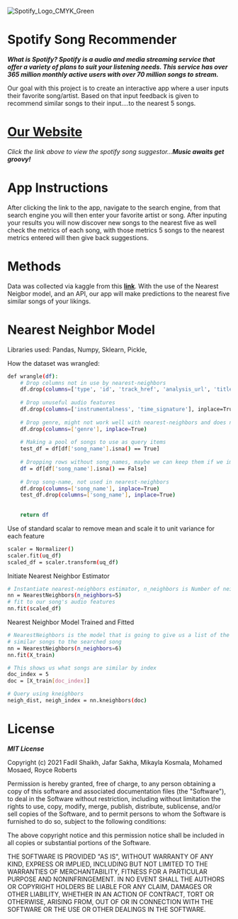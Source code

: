 ![Spotify_Logo_CMYK_Green](https://user-images.githubusercontent.com/86321131/137929977-3d67a2a3-96ce-4078-8fcc-2a331e03321a.png)
# Spotify Song Recommender
***What is Spotify?
Spotify is a audio and media streaming service that offer a variety of plans to suit your listening needs. This service has over 365 million monthly active users with over 70 million songs to stream.***

Our goal with this project is to create an interactive app where a user inputs their favorite song/artist. Based on that input feedback is given to recommend similar songs to their input....to the nearest 5 songs.
# **[Our Website](https://spotify-suggest-it.herokuapp.com/)**
*Click the link above to view the spotify song suggestor...***Music awaits get groovy!****

# App Instructions
After clicking the link to the app, navigate to the search engine, from that search engine you will then enter your favorite artist or song. After inputing your results you will now discover new songs to the nearest five as well check the metrics of each song, with those metrics 5 songs to the nearest metrics entered will then give back suggestions.
# Methods
Data was collected via kaggle from this **[link](https://www.kaggle.com/geomack/spotifyclassification)**.
With the use of the Nearest Neigbor model, and an API, our app will make predictions to the nearest five similar songs of your likings.
# Nearest Neighbor Model
Libraries used:
Pandas,
Numpy,
Sklearn,
Pickle,

How the dataset was wrangled:
```sh
def wrangle(df):
    # Drop columns not in use by nearest-neighbors 
    df.drop(columns=['type', 'id', 'track_href', 'analysis_url', 'title', 'Unnamed: 0'], inplace=True)
    
    # Drop unuseful audio features
    df.drop(columns=['instrumentalness', 'time_signature'], inplace=True)
    
    # Drop genre, might not work well with nearest-neighbors and does not appear in spotify api request
    df.drop(columns=['genre'], inplace=True)
    
    # Making a pool of songs to use as query items
    test_df = df[df['song_name'].isna() == True]
    
    # Dropping rows without song_names, maybe we can keep them if we implement the api calls
    df = df[df['song_name'].isna() == False]
    
    # Drop song-name, not used in nearest-neighbors
    df.drop(columns=['song_name'], inplace=True)
    test_df.drop(columns=['song_name'], inplace=True)
    
    
    return df
   ```
Use of standard scalar to remove mean and scale it to unit variance for each feature
```sh
scaler = Normalizer()
scaler.fit(uq_df)
scaled_df = scaler.transform(uq_df)
```
Initiate Nearest Neighbor Estimator
```sh
# Instantiate nearest-neighbors estimator, n_neighbors is Number of neighbors to use by default for kneighbors queries.
nn = NearestNeighbors(n_neighbors=5)
# fit to our song's audio features
nn.fit(scaled_df)
```
Nearest Neighbor Model Trained and Fitted
```sh
# NearestNeighbors is the model that is going to give us a list of the most 
# similar songs to the searched song
nn = NearestNeighbors(n_neighbors=6)
nn.fit(X_train)

# This shows us what songs are similar by index
doc_index = 5
doc = [X_train[doc_index]]

# Query using kneighbors 
neigh_dist, neigh_index = nn.kneighbors(doc)
```

# License
***MIT License***

Copyright (c) 2021 Fadil Shaikh, Jafar Sakha, Mikayla Kosmala, Mohamed Mosaed, Royce Roberts

Permission is hereby granted, free of charge, to any person obtaining a copy
of this software and associated documentation files (the "Software"), to deal
in the Software without restriction, including without limitation the rights
to use, copy, modify, merge, publish, distribute, sublicense, and/or sell
copies of the Software, and to permit persons to whom the Software is
furnished to do so, subject to the following conditions:

The above copyright notice and this permission notice shall be included in all
copies or substantial portions of the Software.

THE SOFTWARE IS PROVIDED "AS IS", WITHOUT WARRANTY OF ANY KIND, EXPRESS OR
IMPLIED, INCLUDING BUT NOT LIMITED TO THE WARRANTIES OF MERCHANTABILITY,
FITNESS FOR A PARTICULAR PURPOSE AND NONINFRINGEMENT. IN NO EVENT SHALL THE
AUTHORS OR COPYRIGHT HOLDERS BE LIABLE FOR ANY CLAIM, DAMAGES OR OTHER
LIABILITY, WHETHER IN AN ACTION OF CONTRACT, TORT OR OTHERWISE, ARISING FROM,
OUT OF OR IN CONNECTION WITH THE SOFTWARE OR THE USE OR OTHER DEALINGS IN THE
SOFTWARE.
